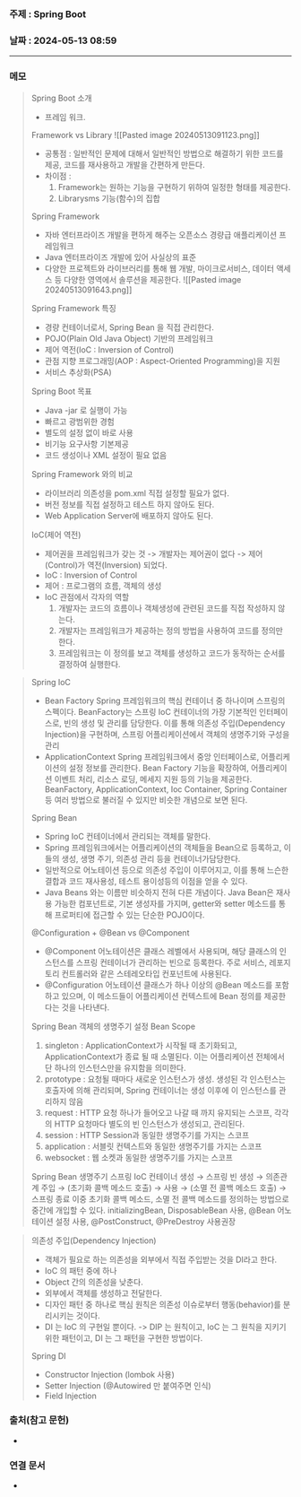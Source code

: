 ### 주제 : Spring Boot

### 날짜 : 2024-05-13 08:59
----
### 메모
> Spring Boot 소개
> 	- 프레임 워크.
> 
> Framework vs Library
> 	![[Pasted image 20240513091123.png]]
> 	- 공통점 : 일반적인 문제에 대해서 일반적인 방법으로 해결하기 위한 코드를 제공, 코드를 재사용하고 개발을 간편하게 만든다.
> 	- 차이점 :
> 		1. Framework는 원하는 기능을 구현하기 위하여 일정한 형태를 제공한다.
> 		2. Librarysms 기능(함수)의 집합
> 
> Spring Framework
> 	- 자바 엔터프라이즈 개발을 편하게 해주는 오픈소스 경량급 애플리케이션 프레임워크
> 	- Java 엔터프라이즈 개발에 있어 사실상의 표준
> 	- 다양한 프로젝트와 라이브러리를 통해 웹 개발, 마이크로서비스, 데이터 액세스 등 다양한 영역에서 솔루션을 제공한다.
> 	![[Pasted image 20240513091643.png]]
> 
> Spring Framework 특징
> 	- 경량 컨테이너로서, Spring Bean 을 직접 관리한다.
> 	- POJO(Plain Old Java Object) 기반의 프레임워크
> 	- 제어 역전(IoC : Inversion of Control)
> 	- 관점 지향 프로그래밍(AOP : Aspect-Oriented Programming)을 지원
> 	- 서비스 추상화(PSA)
> 
> Spring Boot 목표
> 	- Java -jar 로 실행이 가능
> 	- 빠르고 광범위한 경험
> 	- 별도의 설정 없이 바로 사용
> 	- 비기능 요구사항 기본제공
> 	- 코드 생성이나 XML 설정이 필요 없음
> 
> Spring Framework 와의 비교
> 	- 라이브러리 의존성을 pom.xml 직접 설정할 필요가 없다.
> 	- 버전 정보를 직접 설정하고 테스트 하지 않아도 된다.
> 	- Web Application Server에 배포하지 않아도 된다.
> 
> IoC(제어 역전)
> 	- 제어권을 프레임워크가 갖는 것 -> 개발자는 제어권이 없다 -> 제어(Control)가 역전(Inversion) 되었다.
> 	- IoC : Inversion of Control
> 	- 제어 : 프로그램의 흐름, 객체의 생성
> 	- IoC 관점에서 각자의 역할
> 		1. 개발자는 코드의 흐름이나 객체생성에 관련된 코드를 직접 작성하지 않는다.
> 		2. 개발자는 프레임워크가 제공하는 정의 방법을 사용하여 코드를 정의만 한다.
> 		3. 프레임워크는 이 정의를 보고 객체를 생성하고 코드가 동작하는 순서를 결정하여 실행한다.

> Spring IoC
> 	- Bean Factory
> 		Spring 프레임워크의 핵심 컨테이너 중 하나이며 스프링의 스펙이다.
> 		BeanFactory는 스프링 IoC 컨테이너의 가장 기본적인 인터페이스로, 빈의 생성 및 관리를 담당한다.
> 		이를 통해 의존성 주입(Dependency Injection)을 구현하며, 스프링 어플리케이션에서 객체의 생명주기와 구성을 관리
> 	- ApplicationContext
> 		 Spring 프레임워크에서 중앙 인터페이스로, 어플리케이션의 설정 정보를 관리한다.
> 		 Bean Factory 기능을 확장하여, 어플리케이션 이벤트 처리, 리소스 로딩, 메세지 지원 등의 기능을 제공한다.
> 	 BeanFactory, ApplicationContext, Ioc Container, Spring Container 등 여러 방법으로 불러질 수 있지만 비슷한 개념으로 보면 된다.
> 
> Spring Bean
> 	- Spring IoC 컨테이너에서 관리되는 객체를 말한다.
> 	- Spring 프레임워크에서는 어플리케이션의 객체들을 Bean으로 등록하고, 이들의 생성, 생명 주기, 의존성 관리 등을 컨테이너가담당한다.
> 	- 일반적으로 어노테이션 등으로 의존성 주입이 이루어지고, 이를 통해 느슨한 결합과 코드 재사용성, 테스트 용이성등의 이점을 얻을 수 있다.
> 	- Java Beans 와는 이름만 비슷하지 전혀 다른 개념이다. Java Bean은 재사용 가능한 컴포넌트로, 기본 생성자를 가지며, getter와 setter 메소드를 통해 프로퍼티에 접근할 수 있는 단순한 POJO이다.
> 
> @Configuration + @Bean vs @Component
> 	- @Component 어노테이션은 클래스 레벨에서 사용되며, 해당 클래스의 인스턴스를 스프링 컨테이너가 관리하는 빈으로 등록한다. 주로 서비스, 레포지토리 컨트롤러와 같은 스테레오타입 컨포넌트에 사용된다.
> 	- @Configuration 어노테이션 클래스가 하나 이상의 @Bean 메소드를 포함하고 있으며, 이 메소드들이 어플리케이션 컨텍스트에 Bean 정의를 제공한다는 것을 나타낸다.
> 
> Spring Bean 객체의 생명주기 설정
> Bean Scope
> 	1. singleton : ApplicationContext가 시작될 때 초기화되고, ApplicationContext가 종료 될 때 소멸된다. 이는 어플리케이션 전체에서 단 하나의 인스턴스만을 유지함을 의미한다.
> 	2. prototype : 요청될 때마다 새로운 인스턴스가 생성. 생성된 각 인스턴스는 호출자에 의해 관리되며, Spring 컨테이너는 생성 이후에 이 인스턴스를 관리하지 않음
> 	3. request : HTTP 요청 하나가 들어오고 나갈 때 까지 유지되는 스코프, 각각의 HTTP 요청마다 별도의 빈 인스턴스가 생성되고, 관리된다.
> 	4. session : HTTP Session과 동일한 생명주기를 가지는 스코프
> 	5. application : 서블릿 컨텍스트와 동일한 생명주기를 가지는 스코프
> 	6. websocket : 웹 소켓과 동일한 생명주기를 가지는 스코프
> 
> Spring Bean 생명주기
> 	스프링 IoC 컨테이너 생성 → 스프링 빈 생성 → 의존관계 주입 → (초기화 콜백 메소드 호출) → 사용 → (소멸 전 콜백 메소드 호출) → 스프링 종료
> 	이중 초기화 콜백 메소드, 소멸 전 콜백 메소드를 정의하는 방법으로 중간에 개입할 수 있다.
> 	initializingBean, DisposableBean 사용, @Bean 어노테이션 설정 사용, @PostConstruct, @PreDestroy 사용권장

> 의존성 주입(Dependency Injection)
> 	- 객체가 필요로 하는 의존성을 외부에서 직접 주입받는 것을 DI라고 한다.
> 	- IoC 의 패턴 중에 하나
> 	- Object 간의 의존성을 낮춘다.
> 	- 외부에서 객체를 생성하고 전달한다.
> 	- 디자인 패턴 중 하나로 핵심 원칙은 의존성 이슈로부터 행동(behavior)를 분리시키는 것이다.
> 	- DI 는 IoC 의 구현일 뿐이다.
> 	-> DIP 는 원칙이고, IoC 는 그 원칙을 지키기 위한 패턴이고, DI 는 그 패턴을 구현한 방법이다.
> 
> Spring DI
> 	- Constructor Injection (lombok 사용)
> 	- Setter Injection (@Autowired 만 붙여주면 인식)
> 	- Field Injection
> 
### 출처(참고 문헌)
-
### 연결 문서
-